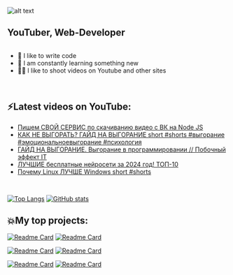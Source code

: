![alt text](https://github.com/IT-Personality/IT-Personality/blob/main/IT-Personality%20YouTube.png)
## YouTuber, Web-Developer

<div align="center"><img src="https://komarev.com/ghpvc/?username=IT-Personality&style=flat-square&color=0fffcf" alt=""/></div>

- 💪 I like to write code<br />
- 🥅 I am constantly learning something new<br />
- 🤹🏽 I like to shoot videos on Youtube and other sites
 <br />

## ⚡️Latest videos on YouTube:
<!-- YOUTUBE:START -->
- [Пишем СВОЙ СЕРВИС по скачиванию видео с ВК на Node JS](https://www.youtube.com/watch?v=aVSKnikNXp4)
- [КАК НЕ ВЫГОРАТЬ? ГАЙД НА ВЫГОРАНИЕ short #shorts #выгорание #эмоциональноевыгорание #психология](https://www.youtube.com/watch?v=D_OyUHnX-Uk)
- [ГАЙД НА ВЫГОРАНИЕ. Выгорание в программировании // Побочный эффект IT](https://www.youtube.com/watch?v=zSs_jbp96vA)
- [ЛУЧШИЕ бесплатные нейросети за 2024 год! ТОП-10](https://www.youtube.com/watch?v=6zHtNidZwIk)
- [Почему Linux ЛУЧШЕ Windows short #shorts](https://www.youtube.com/watch?v=WYUP2rzqlwQ)
<!-- YOUTUBE:END -->

<br />

[![Top Langs](https://github-readme-stats.vercel.app/api/top-langs/?username=IT-Personality&theme=dracula&hide_border=true&layout=donut)](https://github.com/IT-Personality)
[![GitHub stats](https://github-readme-stats.vercel.app/api?username=IT-Personality&theme=dracula&hide_border=true&layout=donut&rank_icon=github)](https://github.com/IT-Personality)

## 💥My top projects: <br />
[![Readme Card](https://github-readme-stats.vercel.app/api/pin/?username=IT-Personality&repo=assistantVK&hide_border=true&layout=donut)](https://github.com/IT-Personality/assistantVK)
[![Readme Card](https://github-readme-stats.vercel.app/api/pin/?username=IT-Personality&repo=currency-converter.github.io&hide_border=true&layout=donut)](https://github.com/IT-Personality/currency-converter.github.io)

[![Readme Card](https://github-readme-stats.vercel.app/api/pin/?username=IT-Personality&repo=Arduino-auto-watering-of-plants&hide_border=true&layout=donut)](https://github.com/IT-Personality/Arduino-auto-watering-of-plants)
[![Readme Card](https://github-readme-stats.vercel.app/api/pin/?username=IT-Personality&repo=it-personality.github.io&hide_border=true&layout=donut)](https://github.com/IT-Personality/it-personality.github.io)

[![Readme Card](https://github-readme-stats.vercel.app/api/pin/?username=IT-Personality&repo=QrCode-Generator&hide_border=true&layout=donut)](https://github.com/IT-Personality/QrCode-Generator)
[![Readme Card](https://github-readme-stats.vercel.app/api/pin/?username=IT-Personality&repo=online-stopwatch.github.io&hide_border=true&layout=donut)](https://github.com/IT-Personality/online-stopwatch.github.io)

<!-- <a href="https://github.com/IT-Personality/Your_browser">
  <img align="center" style="margin:0.5rem" src="https://github-readme-stats.vercel.app/api/pin/?username=braydoncoyer&repo=Your_browser&title_color=ffffff&text_color=c9cacc&icon_color=4AB197&bg_color=1A2B34" />
</a>  -->
